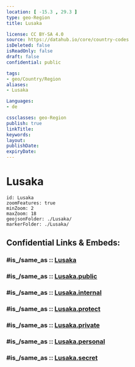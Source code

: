 ```yaml
---
location: [ -15.3 , 29.3 ] 
type: geo-Region
title: Lusaka

license: CC BY-SA 4.0
source: https://datahub.io/core/country-codes
isDeleted: false
isReadOnly: false
draft: false
confidential: public

tags:
- geo/Country/Region
aliases:
- Lusaka

Languages:
- de

cssclasses: geo-Region
publish: true
linkTitle: 
keywords: 
layout: 
publishDate: 
expiryDate: 
---
```


# Lusaka

```leaflet
id: Lusaka
zoomFeatures: true 
minZoom: 2 
maxZoom: 18
geojsonFolder: ./Lusaka/
markerFolder: ./Lusaka/
```


## Confidential Links & Embeds: 

### #is_/same_as :: [Lusaka](/_Standards/Earth/Continent/Africa/Africa~Central/Zambia/Provinces~Zambia/Lusaka.md) 

### #is_/same_as :: [Lusaka.public](/_public/Earth/Continent/Africa/Africa~Central/Zambia/Provinces~Zambia/Lusaka.public.md) 

### #is_/same_as :: [Lusaka.internal](/_internal/Earth/Continent/Africa/Africa~Central/Zambia/Provinces~Zambia/Lusaka.internal.md) 

### #is_/same_as :: [Lusaka.protect](/_protect/Earth/Continent/Africa/Africa~Central/Zambia/Provinces~Zambia/Lusaka.protect.md) 

### #is_/same_as :: [Lusaka.private](/_private/Earth/Continent/Africa/Africa~Central/Zambia/Provinces~Zambia/Lusaka.private.md) 

### #is_/same_as :: [Lusaka.personal](/_personal/Earth/Continent/Africa/Africa~Central/Zambia/Provinces~Zambia/Lusaka.personal.md) 

### #is_/same_as :: [Lusaka.secret](/_secret/Earth/Continent/Africa/Africa~Central/Zambia/Provinces~Zambia/Lusaka.secret.md)

